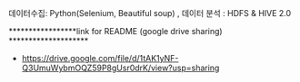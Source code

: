 
데이터수집: Python(Selenium, Beautiful soup)  , 데이터 분석 : HDFS &amp; HIVE 2.0

*****************link for README (google drive sharing) ********************
- https://drive.google.com/file/d/1tAK1yNF-Q3UmuWybmOQZ59P8gUsr0drK/view?usp=sharing
